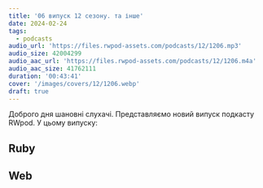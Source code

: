 ```yaml
---
title: '06 випуск 12 сезону. та інше'
date: 2024-02-24
tags:
  - podcasts
audio_url: 'https://files.rwpod-assets.com/podcasts/12/1206.mp3'
audio_size: 42004299
audio_aac_url: 'https://files.rwpod-assets.com/podcasts/12/1206.m4a'
audio_aac_size: 41762111
duration: '00:43:41'
cover: '/images/covers/12/1206.webp'
draft: true
---
```


Доброго дня шановні слухачі. Представляємо новий випуск подкасту RWpod. У цьому випуску:

## Ruby



## Web


